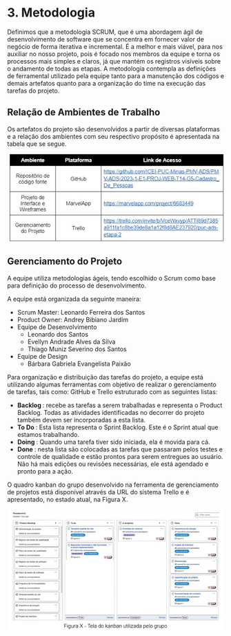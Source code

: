 # 3. Metodologia

Definimos que a metodologia SCRUM, que é uma abordagem ágil de desenvolvimento de software que se concentra em fornecer valor de negócio de forma iterativa e incremental. É a melhor e mais viável, para nos auxiliar no nosso projeto, pois é focado nos membros da equipe e torna os processos mais simples e claros, já que  mantém os registros visíveis sobre o andamento de todas as etapas.
A metodologia contempla as definições de ferramental utilizado pela equipe tanto para a manutenção dos códigos e demais artefatos quanto para a organização do time na execução das tarefas do projeto.

## Relação de Ambientes de Trabalho

Os artefatos do projeto são desenvolvidos a partir de diversas plataformas e a relação dos ambientes com seu respectivo propósito é apresentada na tabela que se segue.

![This is an image](https://github.com/ICEI-PUC-Minas-PMV-ADS/PMV-ADS-2023-1-E1-PROJ-WEB-T14-G5-Cadastro_De_Pessoas/blob/94af498e5dad73301fcff251bfae3f14d217530f/docs/img/metodologia/metodologia.png)


## Gerenciamento do Projeto

A equipe utiliza metodologias ágeis, tendo escolhido o Scrum como base para definição do processo de desenvolvimento.

A equipe está organizada da seguinte maneira:
* Scrum Master: Leonardo Ferreira dos Santos
* Product Owner: Andrey Bibiano Jardim
* Equipe de Desenvolvimento
    * Leonardo dos Santos
    * Evellyn Andrade Alves da Silva
    * Thiago Muniz Severino dos Santos
* Equipe de Design
    * Bárbara Gabriela Evangelista Paixão

Para organização e distribuição das tarefas do projeto, a equipe está utilizando algumas ferramentas com objetivo de realizar o gerenciamento de tarefas, tais como: GitHub e Trello estruturado com as seguintes listas: 

* <strong> Backlog </strong>: recebe as tarefas a serem trabalhadas e representa o Product Backlog. Todas as atividades identificadas no decorrer do projeto também devem ser incorporadas a esta lista.
* <strong> To Do </strong>: Esta lista representa o Sprint Backlog. Este é o Sprint atual que estamos trabalhando.
* <strong> Doing </strong>: Quando uma tarefa tiver sido iniciada, ela é movida para cá.
* <strong> Done </strong>: nesta lista são colocadas as tarefas que passaram pelos testes e controle de qualidade e estão prontos para serem entregues ao usuário. Não há mais edições ou revisões necessárias, ele está agendado e pronto para a ação.

O quadro kanban do grupo desenvolvido na ferramenta de gerenciamento de projetos está disponível através da URL do sistema Trello e é apresentado, no estado atual, na Figura X. 

![This is an image](https://github.com/ICEI-PUC-Minas-PMV-ADS/PMV-ADS-2023-1-E1-PROJ-WEB-T14-G5-Cadastro_De_Pessoas/blob/94af498e5dad73301fcff251bfae3f14d217530f/docs/img/metodologia/tela_kanban_grupo.png)

